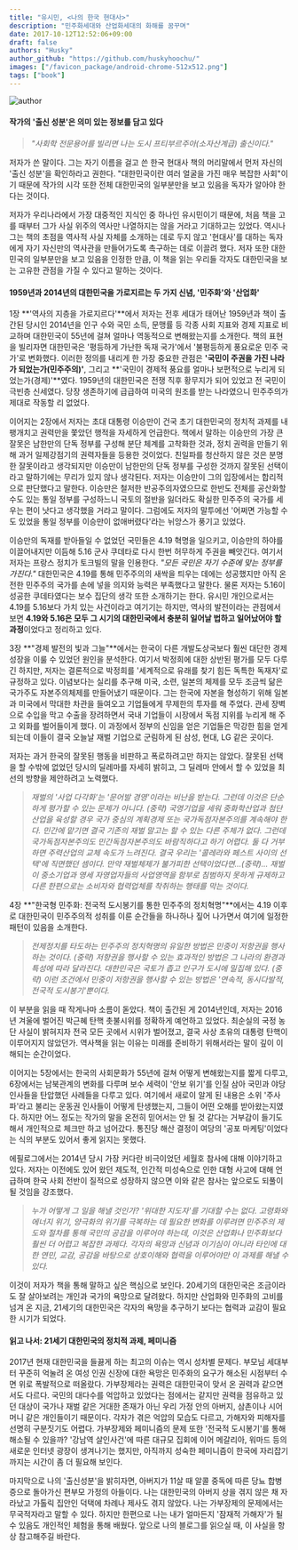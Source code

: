 ```yaml
---
title: "유시민, <나의 한국 현대사>"
description: "민주화세대와 산업화세대의 화해를 꿈꾸며"
date: 2017-10-12T12:52:06+09:00
draft: false
authors: "Husky"
author_github: "https://github.com/huskyhoochu/"
images: ["/favicon_package/android-chrome-512x512.png"]
tags: ["book"]
---
```


![author](./author.jpg)

#### 작가의 '출신 성분'은 의미 있는 정보를 담고 있다

> *"사회학 전문용어를 빌리면 나는 도시 프티부르주아(소자산계급) 출신이다."*

저자가 쓴 말이다. 그는 자기 이름을 걸고 쓴 한국 현대사 책의 머리말에서 먼저 자신의 '출신 성분'을 확인하라고 권한다. "대한민국이란 여러 얼굴을 가진 매우 복잡한 사회"이기 때문에 작가의 시각 또한 전체 대한민국의 일부분만을 보고 있음을 독자가 알아야 한다는 것이다.

저자가 우리나라에서 가장 대중적인 지식인 중 하나인 유시민이기 때문에, 처음 책을 고를 때부터 그가 사실 위주의 역사만 나열하지는 않을 거라고 기대하고는 있었다. 역시나 그는 책의 초점을 역사적 사실 자체를 소개하는 데로 두지 않고 '현대사'를 대하는 독자에게 자기 자신만의 역사관을 만들어가도록 촉구하는 데로 이끌려 했다. 저자 또한 대한민국의 일부분만을 보고 있음을 인정한 만큼, 이 책을 읽는 우리들 각자도 대한민국을 보는 고유한 관점을 가질 수 있다고 말하는 것이다.

#### 1959년과 2014년의 대한민국을 가로지르는 두 가지 신념, '민주화'와 '산업화'

1장 **'역사의 지층을 가로지르다'**에서 저자는 전후 세대가 태어난 1959년과 책이 출간된 당시인 2014년을 인구 수와 국민 소득, 문맹률 등 각종 사회 지표와 경제 지표로 비교하며 대한민국이 55년에 걸쳐 얼마나 역동적으로 변해왔는지를 소개한다. 책의 표현을 빌리자면 대한민국은 '평등하게 가난한 독재 국가'에서 '불평등하게 풍요로운 민주 국가'로 변화했다. 이러한 정의를 내리게 한 가장 중요한 관점은 **'국민이 주권을 가진 나라가 되었는가(민주주의)'**, 그리고 **'국민이 경제적 풍요를 얼마나 보편적으로 누리게 되었는가(경제)'**였다. 1959년의 대한민국은 전쟁 직후 황무지가 되어 있었고 전 국민이 극빈층 신세였다. 당장 생존하기에 급급하여 미국의 원조를 받는 나라였으니 민주주의가 제대로 작동할 리 없었다.

이어지는 2장에서 저자는 초대 대통령 이승만이 건국 초기 대한민국의 정치적 과제를 내팽개치고 권력만을 쫓았던 행적을 자세하게 언급한다. 책에서 말하는 이승만의 가장 큰 잘못은 남한만의 단독 정부를 구성해 분단 체계를 고착화한 것과, 정치 권력을 만들기 위해 과거 일제강점기의 권력자들을 등용한 것이었다. 친일파를 청산하지 않은 것은 분명한 잘못이라고 생각되지만 이승만이 남한만의 단독 정부를 구성한 것까지 잘못된 선택이라고 말하기에는 무리가 있지 않나 생각된다. 저자는 이승만이 그의 입장에서는 합리적으로 판단했다고 말한다. 이승만은 철저한 반공주의자였으므로 한반도 전체를 공산화할 수도 있는 통일 정부를 구성하느니 국토의 절반을 잃더라도 확실한 민주주의 국가를 세우는 편이 낫다고 생각했을 거라고 말이다. 그럼에도 저자의 말투에선 '어쩌면 가능할 수도 있었을 통일 정부를 이승만이 없애버렸다'라는 뉘앙스가 풍기고 있었다.

이승만의 독재를 받아들일 수 없었던 국민들은 4.19 혁명을 일으키고, 이승만의 하야를 이끌어내지만 이듬해 5.16 군사 쿠데타로 다시 한번 허무하게 주권을 빼앗긴다. 여기서 저자는 프랑스 정치가 토크빌의 말을 인용한다. *"모든 국민은 자기 수준에 맞는 정부를 가진다."* 대한민국은 4.19를 통해 민주주의의 새싹을 틔우는 데에는 성공했지만 아직 온전한 민주주의 국가를 손에 넣을 의지와 능력은 부족했다고 말한다. 물론 저자는 5.16이 성공한 쿠데타였다는 보수 집단의 생각 또한 소개하기는 한다. 유시민 개인으로서는 4.19를 5.16보다 가치 있는 사건이라고 여기기는 하지만, 역사의 발전이라는 관점에서 보면 **4.19와 5.16은 모두 그 시기의 대한민국에서 충분히 일어날 법하고 일어났어야 할 과정**이었다고 정리하고 있다.

3장 **"경제 발전의 빛과 그늘"**에서는 한국이 다른 개발도상국보다 훨씬 대단한 경제성장을 이룰 수 있었던 원인을 분석한다. 여기서 박정희에 대한 상반된 평가를 모두 다루긴 하지만, 저자는 결론적으로 박정희를 '세계적으로 유래를 찾기 힘든 독특한 독재자'로 규정하고 있다. 이념보다는 실리를 추구해 미국, 소련, 일본의 체제를 모두 조금씩 닮은 국가주도 자본주의체제를 만들어냈기 때문이다. 그는 한국에 자본을 형성하기 위해 일본과 미국에서 막대한 차관을 들여오고 기업들에게 무제한의 투자를 해 주었다. 관세 장벽으로 수입을 막고 수출을 장려하면서 국내 기업들이 시장에서 독점 지위를 누리게 해 주고 외화를 벌어들이게 했다. 이 과정에서 정부의 신임을 얻은 기업들은 막강한 힘을 얻게 되는데 이들이 결국 오늘날 재벌 기업으로 군림하게 된 삼성, 현대, LG 같은 곳이다.

저자는 과거 한국의 잘못된 행동을 비판하고 폭로하려고만 하지는 않았다. 잘못된 선택을 할 수밖에 없었던 당시의 딜레마를 자세히 밝히고, 그 딜레마 안에서 할 수 있었을 최선의 방향을 제안하려고 노력했다.

> *재벌의 '사업 다각화'는 '문어발 경영'이라는 비난을 받는다. 그런데 이것은 단순하게 평가할 수 있는 문제가 아니다. (중략) 국영기업을 세워 중화학산업과 첨단산업을 육성할 경우 국가 중심의 계획경제 또는 국가독점자본주의를 계속해야 한다. 민간에 맡기면 결국 기존의 재벌 말고는 할 수 있는 다른 주체가 없다. 그런데 국가독점자본주의도 민간독점자본주의도 바람직하다고 하기 어렵다. 둘 다 거부하면 주력산업의 교체 속도가 느려진다. 결국 우리는 '콜레라와 페스트 사이의 선택'에 직면했던 셈이다. 만약 재벌체제가 불가피한 선택이었다면...(중략)... 재벌이 중소기업과 영세 자영업자들의 사업영역을 함부로 침범하지 못하게 규제하고 다른 한편으로는 소비자와 협력업체를 착취하는 행태를 막는 것이다.*

4장 **"한국형 민주화: 전국적 도시봉기를 통한 민주주의 정치혁명"**에서는 4.19 이후로 대한민국이 민주주의적 성취를 이룬 순간들을 하나하나 짚어 나가면서 여기에 일정한 패턴이 있음을 소개한다.

> *전제정치를 타도하는 민주주의 정치혁명의 유일한 방법은 민중이 저항권을 행사하는 것이다. (중략) 저항권을 행사할 수 있는 효과적인 방법은 그 나라의 환경과 특성에 따라 달라진다. 대한민국은 국토가 좁고 인구가 도시에 밀집해 있다. (중략) 이런 조건에서 민중이 저항권을 행사할 수 있는 방법은 '연속적, 동시다발적, 전국적 도시봉기'뿐이다.*

이 부분을 읽을 때 작게나마 소름이 돋았다. 책이 출간된 게 2014년인데, 저자는 2016년 겨울에 벌어진 박근혜 탄핵 촛불시위를 정확하게 예언하고 있었다. 최순실의 국정 농단 사실이 밝혀지자 전국 모든 곳에서 시위가 벌어졌고, 결국 사상 초유의 대통령 탄핵이 이루어지지 않았던가. 역사책을 읽는 이유는 미래를 준비하기 위해서라는 말이 깊이 이해되는 순간이었다.

이어지는 5장에서는 한국의 사회문화가 55년에 걸쳐 어떻게 변해왔는지를 짧게 다루고, 6장에서는 남북관계의 변화를 다루며 보수 세력이 '안보 위기'를 인질 삼아 국민과 야당 인사들을 탄압했던 사례들을 다루고 있다. 여기에서 새로이 알게 된 내용은 소위 '주사파'라고 불리는 운동권 인사들이 어떻게 탄생했는지, 그들이 어떤 오해를 받아왔는지였다. 하지만 어느 정도는 작가의 말을 온전히 믿어서는 안 될 것 같다는 거부감이 들기도 해서 개인적으로 체크만 하고 넘어갔다. 통진당 해산 결정이 여당의 '공포 마케팅'이었다는 식의 부분도 있어서 좋게 읽지는 못했다.

에필로그에서는 2014년 당시 가장 커다란 비극이었던 세월호 참사에 대해 이야기하고 있다. 저자는 이전에도 있어 왔던 제도적, 인간적 미성숙으로 인한 대형 사고에 대해 언급하며 한국 사회 전반이 질적으로 성장하지 않으면 이와 같은 참사는 앞으로도 되풀이될 것임을 강조했다.

> *누가 어떻게 그 일을 해낼 것인가? '위대한 지도자'를 기대할 수는 없다. 고령화와 에너지 위기, 양극화의 위기를 극복하는 데 필요한 변화를 이루려면 민주주의 제도와 절차를 통해 국민의 공감을 이루어야 하는데, 이것은 산업화나 민주화보다 훨씬 더 어렵고 복잡한 과제다. 각자의 욕망과 신념과 이기심이 아니라 타인에 대한 연민, 교감, 공감을 바탕으로 상호이해와 협력을 이루어야만 이 과제를 해낼 수 있다.*

이것이 저자가 책을 통해 말하고 싶은 핵심으로 보인다. 20세기의 대한민국은 조금이라도 잘 살아보려는 개인과 국가의 욕망으로 달려왔다. 하지만 산업화와 민주화의 고비를 넘겨 온 지금, 21세기의 대한민국은 각자의 욕망을 추구하기 보다는 협력과 교감이 필요한 시기가 되었다.

#### 읽고 나서: 21세기 대한민국의 정치적 과제, 페미니즘

2017년 현재 대한민국을 들끓게 하는 최고의 이슈는 역시 성차별 문제다. 부모님 세대부터 꾸준히 억눌려 온 여성 인권 신장에 대한 욕망은 민주화의 요구가 해소된 시점부터 수면 위로 폭발적으로 떠올랐다. 가부장제라는 권력은 대한민국이 맞서 온 권력과 같으면서도 다르다. 국민의 대다수를 억압하고 있었다는 점에서는 같지만 권력을 점유하고 있던 대상이 국가나 재벌 같은 거대한 존재가 아닌 우리 가정 안의 아버지, 삼촌이나 시어머니 같은 개인들이기 때문이다. 각자가 겪은 억압의 모습도 다르고, 가해자와 피해자를 선명히 구분짓기도 어렵다. 가부장제와 페미니즘의 문제 또한 '전국적 도시봉기'를 통해 해소될 수 있을까? '강남역 살인사건'에 따른 대규모 집회에 이어 메갈리아, 워마드 등의 새로운 인터넷 광장이 생겨나기는 했지만, 아직까지 성숙한 페미니즘이 한국에 자리잡기까지는 시간이 좀 더 필요해 보인다.

마지막으로 나의 '출신성분'을 밝히자면, 아버지가 11살 때 알콜 중독에 따른 당뇨 합병증으로 돌아가신 편부모 가정의 아들이다. 나는 대한민국의 아버지 상을 겪지 않은 채 자라났고 가톨릭 집안인 덕택에 차례나 제사도 겪지 않았다. 나는 가부장제의 문제에서는 무국적자라고 말할 수 있다. 하지만 한편으로 나는 내가 얼마든지 '잠재적 가해자'가 될 수 있음도 개인적인 체험을 통해 배웠다. 앞으로 나의 블로그를 읽으실 때, 이 사실을 항상 참고해주길 바란다.
